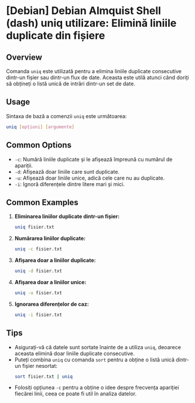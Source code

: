 # [Debian] Debian Almquist Shell (dash) uniq utilizare: Elimină liniile duplicate din fișiere

## Overview
Comanda `uniq` este utilizată pentru a elimina liniile duplicate consecutive dintr-un fișier sau dintr-un flux de date. Aceasta este utilă atunci când doriți să obțineți o listă unică de intrări dintr-un set de date.

## Usage
Sintaxa de bază a comenzii `uniq` este următoarea:

```bash
uniq [opțiuni] [argumente]
```

## Common Options
- `-c`: Numără liniile duplicate și le afișează împreună cu numărul de apariții.
- `-d`: Afișează doar liniile care sunt duplicate.
- `-u`: Afișează doar liniile unice, adică cele care nu au duplicate.
- `-i`: Ignoră diferențele dintre litere mari și mici.

## Common Examples

1. **Eliminarea liniilor duplicate dintr-un fișier:**
   ```bash
   uniq fisier.txt
   ```

2. **Numărarea liniilor duplicate:**
   ```bash
   uniq -c fisier.txt
   ```

3. **Afișarea doar a liniilor duplicate:**
   ```bash
   uniq -d fisier.txt
   ```

4. **Afișarea doar a liniilor unice:**
   ```bash
   uniq -u fisier.txt
   ```

5. **Ignorarea diferențelor de caz:**
   ```bash
   uniq -i fisier.txt
   ```

## Tips
- Asigurați-vă că datele sunt sortate înainte de a utiliza `uniq`, deoarece aceasta elimină doar liniile duplicate consecutive.
- Puteți combina `uniq` cu comanda `sort` pentru a obține o listă unică dintr-un fișier nesortat:
  ```bash
  sort fisier.txt | uniq
  ```
- Folosiți opțiunea `-c` pentru a obține o idee despre frecvența apariției fiecărei linii, ceea ce poate fi util în analiza datelor.